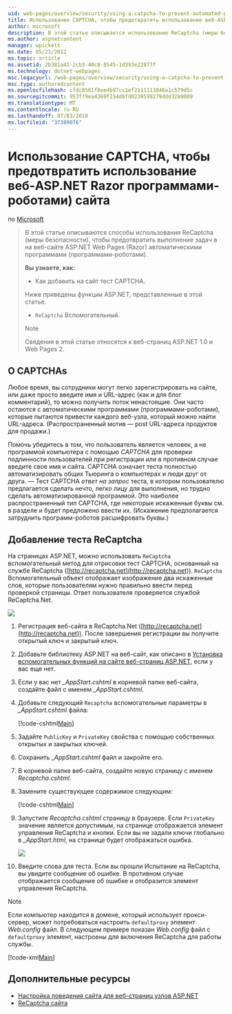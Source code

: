 ```yaml
---
uid: web-pages/overview/security/using-a-catpcha-to-prevent-automated-programs-bots-from-using-your-aspnet-web-site
title: Использование CAPTCHA, чтобы предотвратить использование веб-ASP.NET Razor программами-роботами) сайта | Документация Майкрософт
author: microsoft
description: В этой статье описывается использование ReCaptcha (меры безопасности), чтобы предотвратить выполнение задач в веб-страниц ASP.NET (Razor) автоматическими программами (программами-роботами) мы...
ms.author: aspnetcontent
manager: wpickett
ms.date: 05/21/2012
ms.topic: article
ms.assetid: 2b381a41-2cb3-40c0-8545-1d393e22877f
ms.technology: dotnet-webpages
msc.legacyurl: /web-pages/overview/security/using-a-catpcha-to-prevent-automated-programs-bots-from-using-your-aspnet-web-site
msc.type: authoredcontent
ms.openlocfilehash: cfdc8561f8ee4b97cc1ef2111113846a1c579d5c
ms.sourcegitcommit: 953ff9ea4369f154d6fd0239599279ddd3280009
ms.translationtype: MT
ms.contentlocale: ru-RU
ms.lasthandoff: 07/03/2018
ms.locfileid: "37389076"
---
```

<a name="using-a-captcha-to-prevent-bots-from-using-your-aspnet-web-razor-site"></a>Использование CAPTCHA, чтобы предотвратить использование веб-ASP.NET Razor программами-роботами) сайта
====================
по [Microsoft](https://github.com/microsoft)

> В этой статье описываются способы использования ReCaptcha (меры безопасности), чтобы предотвратить выполнение задач в на веб-сайте ASP.NET Web Pages (Razor) автоматическими программами (программами-роботами).
> 
> **Вы узнаете, как:** 
> 
> - Как добавить на сайт тест CAPTCHA.
> 
> Ниже приведены функции ASP.NET, представленные в этой статье.
> 
> - `ReCaptcha` Вспомогательный.
> 
> > [!NOTE]
> > Сведения в этой статье относятся к веб-страниц ASP.NET 1.0 и Web Pages 2.


## <a name="about-captchas"></a>О CAPTCHAs

Любое время, вы сотрудники могут легко зарегистрировать на сайте, или даже просто введите имя и URL-адрес (как и для блог комментарий), то можно получить поток ненастоящие. Они часто остаются с автоматическими программами (программами-роботами), которые пытаются привести каждого веб-узла, который можно найти URL-адреса. (Распространенный мотив — post URL-адреса продуктов для продажи.)

Помочь убедитесь в том, что пользователь является человек, а не программой компьютера с помощью *CAPTCHA* для проверки подлинности пользователей при регистрации или в противном случае введите свое имя и сайта. CAPTCHA означает теста полностью автоматизировать общих Тьюринга о компьютерах и люди друг от друга. — Тест CAPTCHA *ответ на запрос* теста, в котором пользователю предлагается сделать нечто, легко лицу для выполнения, но трудно сделать автоматизированной программой. Это наиболее распространенный тип CAPTCHA, где некоторые искаженные буквы см. в разделе и будет предложено ввести их. (Искажение предполагается затруднить программ-роботов расшифровать буквы.)

## <a name="adding-a-recaptcha-test"></a>Добавление теста ReCaptcha

На страницах ASP.NET, можно использовать `ReCaptcha` вспомогательный метод для отрисовки тест CAPTCHA, основанный на службе ReCaptcha ([http://recaptcha.net](http://recaptcha.net)). `ReCaptcha` Вспомогательный объект отображает изображение два искаженные слов, которые пользователям нужно правильно ввести перед проверкой страницы. Ответ пользователя проверяется службой ReCaptcha.Net.

![](using-a-catpcha-to-prevent-automated-programs-bots-from-using-your-aspnet-web-site/_static/image1.jpg)

1. Регистрация веб-сайта в ReCaptcha.Net ([http://recaptcha.net](http://recaptcha.net)). После завершения регистрации вы получите открытый ключ и закрытый ключ.
2. Добавьте библиотеку ASP.NET на веб-сайт, как описано в [Установка вспомогательных функций на сайте веб-страниц ASP.NET](https://go.microsoft.com/fwlink/?LinkId=252372), если у вас еще нет.
3. Если у вас нет  *\_AppStart.cshtml* в корневой папке веб-сайта, создайте файл с именем  *\_AppStart.cshtml*.
4. Добавьте следующий `Recaptcha` вспомогательные параметры в  *\_AppStart.cshtml* файла: 

    [!code-cshtml[Main](using-a-catpcha-to-prevent-automated-programs-bots-from-using-your-aspnet-web-site/samples/sample1.cshtml?highlight=6-7)]
5. Задайте `PublicKey` и `PrivateKey` свойства с помощью собственных открытых и закрытых ключей.
6. Сохранить  *\_AppStart.cshtml* файл и закройте его.
7. В корневой папке веб-сайта, создайте новую страницу с именем *Recaptcha.cshtml*.
8. Замените существующее содержимое следующим: 

    [!code-cshtml[Main](using-a-catpcha-to-prevent-automated-programs-bots-from-using-your-aspnet-web-site/samples/sample2.cshtml)]
9. Запустите *Recaptcha.cshtml* страницу в браузере. Если `PrivateKey` значение является допустимым, на странице отображается элемент управления ReCaptcha и кнопки. Если вы не задали ключи глобально в  *\_AppStart.html*, на странице будет отображаться ошибка. 

    ![](using-a-catpcha-to-prevent-automated-programs-bots-from-using-your-aspnet-web-site/_static/image1.png)
10. Введите слова для теста. Если вы прошли Испытание на ReCaptcha, вы увидите сообщение об ошибке. В противном случае отображается сообщение об ошибке и отобразится элемент управления ReCaptcha.

> [!NOTE]
> Если компьютер находится в домене, который использует прокси-сервер, может потребоваться настроить `defaultproxy` элемент *Web.config* файл. В следующем примере показан *Web.config* файл с `defaultproxy` элемент, настроены для включения ReCaptcha для работы службы.
> 
> [!code-xml[Main](using-a-catpcha-to-prevent-automated-programs-bots-from-using-your-aspnet-web-site/samples/sample3.xml)]


<a id="Additional_Resources"></a>
## <a name="additional-resources"></a>Дополнительные ресурсы


- [Настройка поведения сайта для веб-страниц узлов ASP.NET](https://go.microsoft.com/fwlink/?LinkId=202906)
- [ReCaptcha сайта](https://www.google.com/recaptcha)
